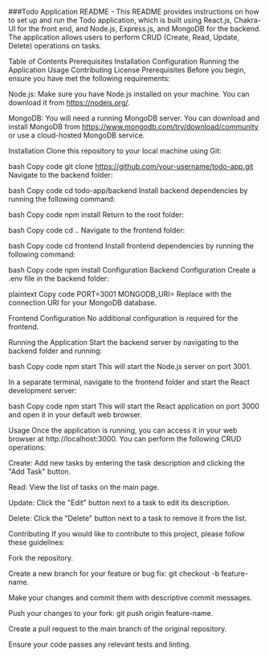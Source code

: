 ###Todo Application README - 
This README provides instructions on how to set up and run the Todo application, which is built using React.js, Chakra-UI for the front end, and Node.js, Express.js, and MongoDB for the backend. The application allows users to perform CRUD (Create, Read, Update, Delete) operations on tasks.

Table of Contents
Prerequisites
Installation
Configuration
Running the Application
Usage
Contributing
License
Prerequisites
Before you begin, ensure you have met the following requirements:

Node.js: Make sure you have Node.js installed on your machine. You can download it from https://nodejs.org/.

MongoDB: You will need a running MongoDB server. You can download and install MongoDB from https://www.mongodb.com/try/download/community or use a cloud-hosted MongoDB service.

Installation
Clone this repository to your local machine using Git:

bash
Copy code
git clone https://github.com/your-username/todo-app.git
Navigate to the backend folder:

bash
Copy code
cd todo-app/backend
Install backend dependencies by running the following command:

bash
Copy code
npm install
Return to the root folder:

bash
Copy code
cd ..
Navigate to the frontend folder:

bash
Copy code
cd frontend
Install frontend dependencies by running the following command:

bash
Copy code
npm install
Configuration
Backend Configuration
Create a .env file in the backend folder:

plaintext
Copy code
PORT=3001
MONGODB_URI=<your-mongodb-uri>
Replace <your-mongodb-uri> with the connection URI for your MongoDB database.

Frontend Configuration
No additional configuration is required for the frontend.

Running the Application
Start the backend server by navigating to the backend folder and running:

bash
Copy code
npm start
This will start the Node.js server on port 3001.

In a separate terminal, navigate to the frontend folder and start the React development server:

bash
Copy code
npm start
This will start the React application on port 3000 and open it in your default web browser.

Usage
Once the application is running, you can access it in your web browser at http://localhost:3000. You can perform the following CRUD operations:

Create: Add new tasks by entering the task description and clicking the "Add Task" button.

Read: View the list of tasks on the main page.

Update: Click the "Edit" button next to a task to edit its description.

Delete: Click the "Delete" button next to a task to remove it from the list.

Contributing
If you would like to contribute to this project, please follow these guidelines:

Fork the repository.

Create a new branch for your feature or bug fix: git checkout -b feature-name.

Make your changes and commit them with descriptive commit messages.

Push your changes to your fork: git push origin feature-name.

Create a pull request to the main branch of the original repository.

Ensure your code passes any relevant tests and linting.
